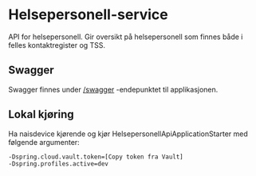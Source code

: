 # Helsepersonell-service
API for helsepersonell. Gir oversikt på helsepersonell som finnes både i felles kontaktregister og TSS. 

## Swagger
Swagger finnes under [/swagger](https://testnav-helsepersonell-service.intern.dev.nav.no/swagger) -endepunktet til applikasjonen.

## Lokal kjøring
Ha naisdevice kjørende og kjør HelsepersonellApiApplicationStarter med følgende argumenter:
```
-Dspring.cloud.vault.token=[Copy token fra Vault]
-Dspring.profiles.active=dev
```